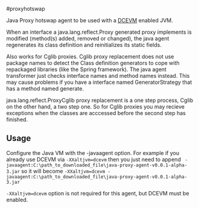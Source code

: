 #proxyhotswap

Java Proxy hotswap agent to be used with a <a href="https://github.com/dcevm/dcevm">DCEVM</a> enabled JVM.

When an interface a java.lang.reflect.Proxy generated proxy implements is modified (method(s) added, removed or changed), the java agent regenerates its class definition and reinitializes its static fields. 

Also works for Cglib proxies. Cglib proxy replacement does not use package names to detect the Class definition generators to cope with repackaged libraries (like the Spring framework). The java agent transformer just checks interface names and method names instead. This may cause problems if you have a interface named GeneratorStrategy that has a method named generate. 

java.lang.reflect.ProxyCglib proxy replacement is a one step process, Cglib on the other hand, a two step one. So for Cglib proxies you may recieve exceptions when the classes are acccessed before the second step has finished. 


## Usage
Configure the Java VM with the -javaagent option.
For example if you already use DCEVM via `-XXaltjvm=dcevm` then you just need to append 
` -javaagent:C:\path_to_downloaded_file\java-proxy-agent-v0.0.1-alpha-3.jar`
so it will become
`-XXaltjvm=dcevm -javaagent:C:\path_to_downloaded_file\java-proxy-agent-v0.0.1-alpha-3.jar`

`-XXaltjvm=dcevm` option is not required for this agent, but DCEVM must be enabled.
